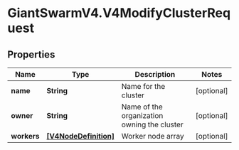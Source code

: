 # GiantSwarmV4.V4ModifyClusterRequest

## Properties
Name | Type | Description | Notes
------------ | ------------- | ------------- | -------------
**name** | **String** | Name for the cluster | [optional] 
**owner** | **String** | Name of the organization owning the cluster | [optional] 
**workers** | [**[V4NodeDefinition]**](V4NodeDefinition.md) | Worker node array | [optional] 


